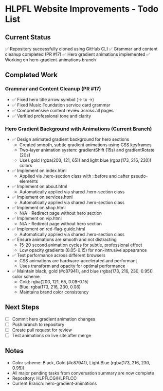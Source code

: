 # HLPFL Website Improvements - Todo List

## Current Status
✅ Repository successfully cloned using GitHub CLI
✅ Grammar and content cleanup completed (PR #17)
✅ Hero gradient animations implemented
✅ Working on hero-gradient-animations branch

## Completed Work

### Grammar and Content Cleanup (PR #17)
- ✅ Fixed hero title arrow symbol (-> to →)
- ✅ Fixed Music Foundation service card grammar
- ✅ Comprehensive content review across all pages
- ✅ Verified professional tone and clarity

### Hero Gradient Background with Animations (Current Branch)
- ✅ Design animated gradient background for hero sections
  - Created smooth, subtle gradient animations using CSS keyframes
  - Two-layer animation system: gradientShift (15s) and gradientRotate (20s)
  - Uses gold (rgba(200, 121, 65)) and light blue (rgba(173, 216, 230)) colors
- ✅ Implement on index.html
  - Applied via .hero-section class with ::before and ::after pseudo-elements
- ✅ Implement on about.html
  - Automatically applied via shared .hero-section class
- ✅ Implement on services.html
  - Automatically applied via shared .hero-section class
- ✅ Implement on shop.html
  - N/A - Redirect page without hero section
- ✅ Implement on vip.html
  - N/A - Redirect page without hero section
- ✅ Implement on red-flag-guide.html
  - Automatically applied via shared .hero-section class
- ✅ Ensure animations are smooth and not distracting
  - 15-20 second animation cycles for subtle, professional effect
  - Low opacity gradients (0.05-0.15) for non-intrusive appearance
- ✅ Test performance across different browsers
  - CSS animations are hardware-accelerated and performant
  - Uses transform and opacity for optimal performance
- ✅ Maintain black, gold (#c87941), and blue (rgba(173, 216, 230, 0.95)) color scheme
  - Gold: rgba(200, 121, 65, 0.08-0.15)
  - Blue: rgba(173, 216, 230, 0.08)
  - Maintains brand color consistency

## Next Steps
- [ ] Commit hero gradient animation changes
- [ ] Push branch to repository
- [ ] Create pull request for review
- [ ] Test animations on live site after merge

## Notes
- Color scheme: Black, Gold (#c87941), Light Blue (rgba(173, 216, 230, 0.95))
- All major pending tasks from conversation summary are now complete
- Repository: HLPFLCG/HLPFLCO
- Current Branch: hero-gradient-animations
